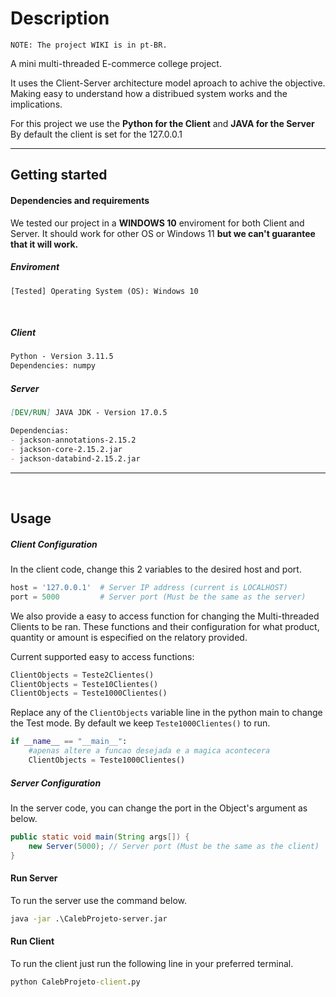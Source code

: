 # Description
 `NOTE: The project WIKI is in pt-BR.`

 A mini multi-threaded E-commerce college project. 
 
 It uses the Client-Server architecture model aproach to achive the objective. Making easy to understand how a distribued system works and the implications.

 For this project we use the **Python for the Client** and **JAVA for the Server**
 By default the client is set for the 127.0.0.1


***

## Getting started

#### Dependencies and requirements
We tested our project in a **WINDOWS 10** enviroment for both Client and Server. It should work for other OS or Windows 11 __but we can't guarantee that it will work.__

##### Enviroment
```
[Tested] Operating System (OS): Windows 10
```
</br>

##### Client 

```cmd
Python - Version 3.11.5
Dependencies: numpy
```

##### Server 

```md
[DEV/RUN] JAVA JDK - Version 17.0.5

Dependencias: 
- jackson-annotations-2.15.2
- jackson-core-2.15.2.jar
- jackson-databind-2.15.2.jar
```

***
</br>

## Usage

##### Client Configuration
In the client code, change this 2 variables to the desired host and port.
```py
host = '127.0.0.1'  # Server IP address (current is LOCALHOST)
port = 5000         # Server port (Must be the same as the server)
```

We also provide a easy to access function for changing the Multi-threaded Clients to be ran. These functions and their configuration for what product, quantity or amount is especified on the relatory provided.


Current supported easy to access functions:
```py
ClientObjects = Teste2Clientes()
ClientObjects = Teste10Clientes() 
ClientObjects = Teste1000Clientes()

```
Replace any of the `ClientObjects` variable line in the python main to change the Test mode. By default we keep `Teste1000Clientes()` to run.
```py
if __name__ == "__main__":
    #apenas altere a funcao desejada e a magica acontecera
    ClientObjects = Teste1000Clientes()
```


##### Server Configuration

In the server code, you can change the port in the Object's argument as below.
```java
public static void main(String args[]) {
    new Server(5000); // Server port (Must be the same as the client)
}
```

#### Run Server
To run the server use the command below.
```cmd
java -jar .\CalebProjeto-server.jar
```

#### Run Client

To run the client just run the following line in your preferred terminal.
```cmd
python CalebProjeto-client.py
```
